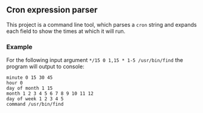 ## Cron expression parser
This project is a command line tool, which parses a `cron` string and expands each field to show the times at which it will run.

### Example
For the following input argument `*/15 0 1,15 * 1-5 /usr/bin/find` the program will output to console:
```
minute 0 15 30 45
hour 0
day of month 1 15
month 1 2 3 4 5 6 7 8 9 10 11 12
day of week 1 2 3 4 5
command /usr/bin/find
```
